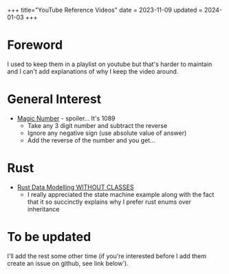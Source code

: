 +++
title="YouTube Reference Videos"
date = 2023-11-09
updated = 2024-01-03
+++

# Foreword

I used to keep them in a playlist on youtube but that's harder to maintain and I can't add explanations of why I keep the video around.

# General Interest

- [Magic Number](https://youtube.com/shorts/MjcLeWcoVgo?si=W_qU0wDr5x_6T_O8) - spoiler... It's 1089
  - Take any 3 digit number and subtract the reverse
  - Ignore any negative sign (use absolute value of answer)
  - Add the reverse of the number and you get...

# Rust

- [Rust Data Modelling WITHOUT CLASSES](https://www.youtube.com/watch?v=z-0-bbc80JM)
  - I really appreciated the state machine example along with the fact that it so succinctly explains why I prefer rust enums over inheritance

# To be updated

I'll add the rest some other time (if you're interested before I add them create an issue on github, see link below').
